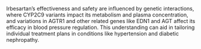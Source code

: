 Irbesartan’s effectiveness and safety are influenced by genetic interactions, where CYP2C9 variants impact its metabolism and plasma concentration, and variations in AGTR1 and other related genes like EDN1 and AGT affect its efficacy in blood pressure regulation. This understanding can aid in tailoring individual treatment plans in conditions like hypertension and diabetic nephropathy.